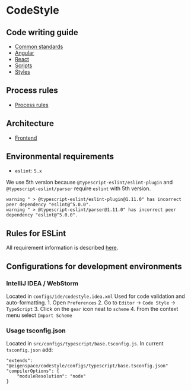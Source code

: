 # CodeStyle

## Code writing guide

* [Common standards](common.md)
* [Angular](angular.md)
* [React](react.md)
* [Scripts](scripts.md)
* [Styles](styles.md)

## Process rules

* [Process rules](process.md)

## Architecture

* [Frontend](architecture-frontend.md)

## Environmental requirements

* `eslint`: `5.x`

We use 5th version because `@typescript-eslint/eslint-plugin` and `@typescript-eslint/parser` require `eslint` with 5th version.

```text
warning " > @typescript-eslint/eslint-plugin@1.11.0" has incorrect peer dependency "eslint@^5.0.0".
warning " > @typescript-eslint/parser@1.11.0" has incorrect peer dependency "eslint@^5.0.0".
```

## Rules for ESLint

All requirement information is described [here](https://github.com/eigen-space/codestyle/tree/dev/src/packages).

## Configurations for development environments

### IntelliJ IDEA / WebStorm

Located in `configs/ide/codestyle.idea.xml` Used for code validation and auto-formatting. 1. Open `Preferences` 2. Go to `Editor` -&gt; `Code Style` -&gt; `TypeScript` 3. Click on the `gear` icon neat to `scheme` 4. From the context menu select `Import Scheme`

### Usage tsconfig.json

Located in `src/configs/typescript/base.tsconfig.js`. In current `tsconfig.json` add:

```text
"extends": "@eigenspace/codestyle/configs/typescript/base.tsconfig.json"
"compilerOptions": {
    "moduleResolution": "node"
}
```


